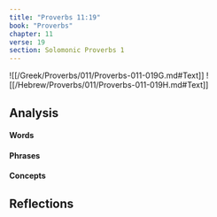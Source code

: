 ```yaml
---
title: "Proverbs 11:19"
book: "Proverbs"
chapter: 11
verse: 19
section: Solomonic Proverbs 1
---
```

![[/Greek/Proverbs/011/Proverbs-011-019G.md#Text]]
![[/Hebrew/Proverbs/011/Proverbs-011-019H.md#Text]]

## Analysis

#### Words

#### Phrases

#### Concepts

## Reflections
